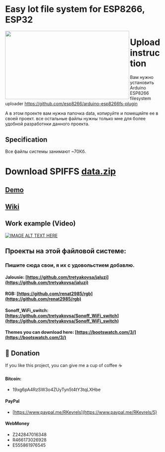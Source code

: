 # Easy Iot file system for ESP8266, ESP32

<a href="https://raw.githubusercontent.com/renat2985/easy_Iot_file_system/master/img/screen4.png"><img src="https://raw.githubusercontent.com/renat2985/easy_Iot_file_system/master/img/screen4.png" align="left" height="220" width="400" ></a>


# Upload instruction
Вам нужно установить Arduino ESP8266 filesystem uploader
https://github.com/esp8266/arduino-esp8266fs-plugin

А в этом проекте вам нужна папочка data, копируйте и помещяйте ее в своей проект. все остальные файлы нужны только мне для более удобной разработнки данного проекта.


## 
## Specification
Все файлы системы занимают ~70Кб.




# Download SPIFFS [data.zip](https://github.com/renat2985/easy_Iot_file_system/raw/master/data.zip)

## [Demo](http://backup.privet.lv/easy_Iot_file_system/index.htm)

## [Wiki](https://github.com/renat2985/easy_Iot_file_system/wiki)



## Work example (Video)

[![IMAGE ALT TEXT HERE](https://img.youtube.com/vi/rNLlpkg2BGI/0.jpg)](https://www.youtube.com/playlist?list=PL6NJTNxbvy-IPTDQk8XjTV41oRrFafrRi)




## Проекты на этой файловой системе:

### Пишите сюда свои, я их с удовольстием добавлю.

#### Jalousie: [https://github.com/tretyakovsa/jaluzi](https://github.com/tretyakovsa/jaluzi)

#### RGB: [https://github.com/renat2985/rgb](https://github.com/renat2985/rgb)

#### Sonoff_WiFi_switch: [https://github.com/tretyakovsa/Sonoff_WiFi_switch](https://github.com/tretyakovsa/Sonoff_WiFi_switch) 


#### Themes you can download here: [https://bootswatch.com/3/](https://bootswatch.com/3/)



## :battery: Donation

If you like this project, you can give me a cup of coffee :coffee:

#### Bitcoin:

- 19xg6pA4RzSW3o4ZUyTyn5t4tY3tqLXHbe

#### PayPal

- [https://www.paypal.me/RKevrels](https://www.paypal.me/RKevrels/5)

#### WebMoney

- Z242847016348
- R466173026928
- E555861976545

